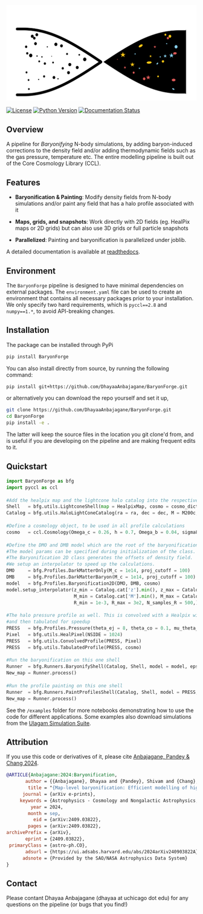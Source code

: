 <picture>
  <source media="(prefers-color-scheme: dark)" srcset="https://raw.githubusercontent.com/DhayaaAnbajagane/BaryonForge/main/docs/source/LOGO_dark.png">
  <source media="(prefers-color-scheme: light)" srcset="https://raw.githubusercontent.com/DhayaaAnbajagane/BaryonForge/main/docs/source/LOGO_light.png">
  <img alt="Logo" src="https://raw.githubusercontent.com/DhayaaAnbajagane/BaryonForge/main/docs/source/LOGO_dark.png" title="Logo">
</picture>

[![License](https://img.shields.io/badge/license-MIT-blue.svg)](LICENSE)
[![Python Version](https://img.shields.io/badge/python-3.6%2B-blue.svg)](https://www.python.org/downloads/)
[![Documentation Status](https://img.shields.io/readthedocs/baryonforge?color=blue)](https://baryonforge.readthedocs.io/en/latest)

## Overview

A pipeline for *Baryonifying* N-body simulations, by adding baryon-induced corrections to the density field and/or adding thermodynamic fields such as the gas pressure, temperature etc. The entire modelling pipeline is built out of the Core Cosmology Library (CCL).

## Features

- **Baryonification & Painting**: Modify density fields from N-body simulations and/or paint any field that has a halo profile associated with it


- **Maps, grids, and snapshots**: Work directly with 2D fields (eg. HealPix maps or 2D grids) but can also use 3D grids or full particle snapshots


- **Parallelized**: Painting and baryonification is parallelized under joblib.


A detailed documentation is available at [readthedocs](https://baryonification.readthedocs.io/en/latest).

## Environment

The ```BaryonForge``` pipeline is designed to have minimal dependencies on external packages. The ```environment.yaml``` file can be used to create an environment that contains all necessary packages prior to your installation. We only specify two hard requirements, which is ```pyccl==2.8``` and ```numpy==1.*```, to avoid API-breaking changes.


## Installation

The package can be installed through PyPi

```bash
pip install BaryonForge
```

You can also install directly from source, by running the following command:

```bash
pip install git+https://github.com/DhayaaAnbajagane/BaryonForge.git
```

or alternatively you can download the repo yourself and set it up,

```bash
git clone https://github.com/DhayaaAnbajagane/BaryonForge.git
cd BaryonForge
pip install -e .
```

The latter will keep the source files in the location you git clone'd from, and is useful if you are developing on the pipeline and are making frequent edits to it.


## Quickstart

```python
import BaryonForge as bfg
import pyccl as ccl

#Add the healpix map and the lightcone halo catalog into the respective data objects
Shell   = bfg.utils.LightconeShell(map = HealpixMap, cosmo = cosmo_dict)
Catalog = bfg.utils.HaloLightConeCatalog(ra = ra, dec = dec, M = M200c, z = z, cdelta = c200c)

#Define a cosmology object, to be used in all profile calculations
cosmo   = ccl.Cosmology(Omega_c = 0.26, h = 0.7, Omega_b = 0.04, sigma8 = 0.8, n_s = 0.96)

#Define the DMO and DMB model which are the root of the baryonification routine
#The model params can be specified during initialization of the class.
#The Baryonification 2D class generates the offsets of density field.
#We setup an interpolator to speed up the calculations.
DMO     = bfg.Profiles.DarkMatterOnly(M_c = 1e14, proj_cutoff = 100)
DMB     = bfg.Profiles.DarkMatterBaryon(M_c = 1e14, proj_cutoff = 100)
model   = bfg.Profiles.Baryonification2D(DMO, DMB, cosmo)
model.setup_interpolator(z_min = Catalog.cat['z'].min(), z_max = Catalog.cat['z'].max(), N_samples_z = 10,
                         M_min = Catalog.cat['M'].min(), M_max = Catalog.cat['M'].max(), N_samples_M = 10,
                         R_min = 1e-3, R_max = 3e2, N_samples_R = 500,)

#The halo pressure profile as well. This is convolved with a Healpix window function
#and then tabulated for speedup
PRESS   = bfg.Profiles.Pressure(theta_ej = 8, theta_co = 0.1, mu_theta_ej = 0.1)
Pixel   = bfg.utils.HealPixel(NSIDE = 1024)
PRESS   = bfg.utils.ConvolvedProfile(PRESS, Pixel)
PRESS   = bfg.utils.TabulatedProfile(PRESS, cosmo)

#Run the baryonification on this one shell
Runner  = bfg.Runners.BaryonifyShell(Catalog, Shell, model = model, epsilon_max = 20)
New_map = Runner.process()

#Run the profile painting on this one shell
Runner  = bfg.Runners.PaintProfilesShell(Catalog, Shell, model = PRESS, epsilon_max = 20)
New_map = Runner.process()
```

See the ```/examples``` folder for more notebooks demonstrating how to use the code for different applications. Some examples also download simulations from the [Ulagam Simulation Suite](https://arxiv.org/abs/2310.02349).

## Attribution

If you use this code or derivatives of it, please cite [Anbajagane, Pandey & Chang 2024](https://arxiv.org/abs/2409.03822).

```bibtex
@ARTICLE{Anbajagane:2024:Baryonification,
       author = {{Anbajagane}, Dhayaa and {Pandey}, Shivam and {Chang}, Chihway},
        title = "{Map-level baryonification: Efficient modelling of higher-order correlations in the weak lensing and thermal Sunyaev-Zeldovich fields}",
      journal = {arXiv e-prints},
     keywords = {Astrophysics - Cosmology and Nongalactic Astrophysics, Astrophysics - Astrophysics of Galaxies},
         year = 2024,
        month = sep,
          eid = {arXiv:2409.03822},
        pages = {arXiv:2409.03822},
archivePrefix = {arXiv},
       eprint = {2409.03822},
 primaryClass = {astro-ph.CO},
       adsurl = {https://ui.adsabs.harvard.edu/abs/2024arXiv240903822A},
      adsnote = {Provided by the SAO/NASA Astrophysics Data System}
}
```

## Contact

Please contant Dhayaa Anbajagane (dhayaa at uchicago dot edu) for any questions on the pipeline (or bugs that you find!)
